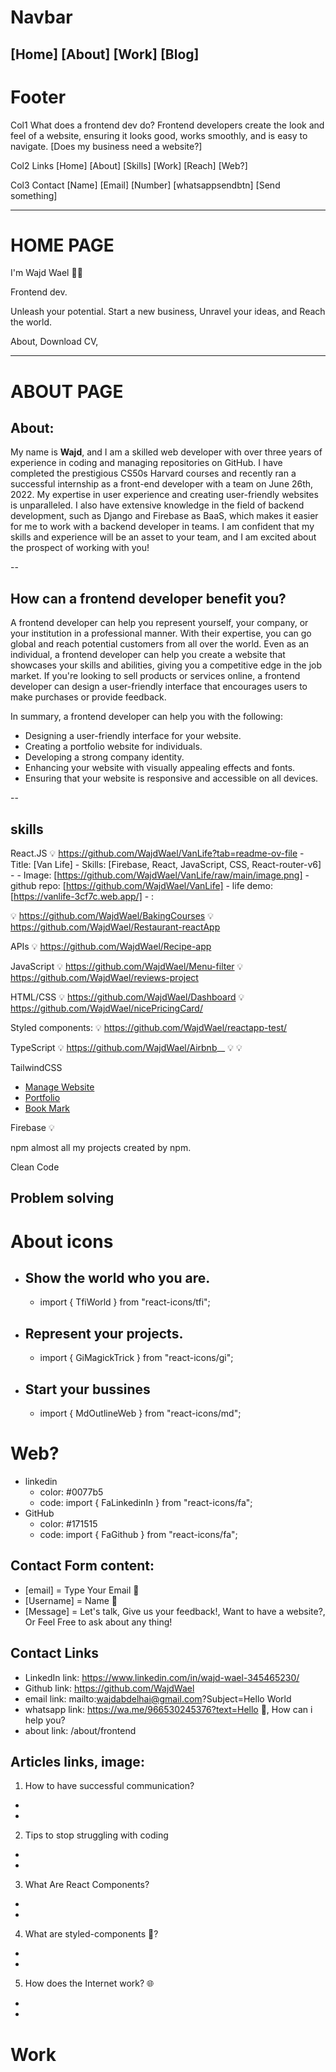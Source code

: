# Navbar

[Home] [About] [Work] [Blog]
--
# Footer

Col1
What does a frontend dev do?
Frontend developers create the look and feel of a website, ensuring it looks good, works smoothly, and is easy to navigate. [Does my business need a website?]

Col2
Links
[Home] 
[About] 
[Skills] 
[Work] 
[Reach] 
[Web?]

Col3
Contact
[Name] 
[Email]
[Number]
[whatsappsendbtn]
[Send something]


---

# HOME PAGE

I'm Wajd Wael 👩‍💻

Frontend dev. 

Unleash your potential. Start a new business, Unravel your ideas, and Reach the world.

About,   Download CV,

---


# ABOUT PAGE


## About: 

My name is <strong>Wajd</strong>, and I am a skilled web developer with over three years of experience in coding and managing repositories on GitHub. I have completed the prestigious CS50s Harvard courses and recently ran a successful internship as a front-end developer with a team on June 26th, 2022. My expertise in user experience and creating user-friendly websites is unparalleled. I also have extensive knowledge in the field of backend development, such as Django and Firebase as BaaS, which makes it easier for me to work with a backend developer in teams. I am confident that my skills and experience will be an asset to your team, and I am excited about the prospect of working with you!



--
## How can a frontend developer benefit you?

A frontend developer can help you represent yourself, your company, or your institution in a professional manner. With their expertise, you can go global and reach potential customers from all over the world. Even as an individual, a frontend developer can help you create a website that showcases your skills and abilities, giving you a competitive edge in the job market. If you're looking to sell products or services online, a frontend developer can design a user-friendly interface that encourages users to make purchases or provide feedback.

In summary, a frontend developer can help you with the following:

- Designing a user-friendly interface for your website.
- Creating a portfolio website for individuals.
- Developing a strong company identity.
- Enhancing your website with visually appealing effects and fonts.
- Ensuring that your website is responsive and accessible on all devices.


--

## skills

  React.JS
  💡 https://github.com/WajdWael/VanLife?tab=readme-ov-file
      - Title: [Van Life]
      - Skills: [Firebase, React, JavaScript, CSS, React-router-v6]
      - 
      - Image: [https://github.com/WajdWael/VanLife/raw/main/image.png]
      - github repo: [https://github.com/WajdWael/VanLife]
      - life demo: [https://vanlife-3cf7c.web.app/]
      - : 

  💡 https://github.com/WajdWael/BakingCourses
  💡 https://github.com/WajdWael/Restaurant-reactApp

  APIs
  💡 https://github.com/WajdWael/Recipe-app

  JavaScript
  💡 https://github.com/WajdWael/Menu-filter
  💡 https://github.com/WajdWael/reviews-project

  HTML/CSS
  💡 https://github.com/WajdWael/Dashboard
  💡 https://github.com/WajdWael/nicePricingCard/

  Styled components:
  💡 https://github.com/WajdWael/reactapp-test/

  TypeScript
  💡 https://github.com/WajdWael/Airbnb__
  💡
  💡

  TailwindCSS
  - [Manage Website](https://github.com/WajdWael/tailwindcss-project2)
  - [Portfolio](https://github.com/WajdWael/tailwindcss-project3/tree/master)
  - [Book Mark](https://github.com/WajdWael/tailwindcss-project/)

  Firebase
  💡

  npm
  almost all my projects created by npm.

  Clean Code

  Problem solving
---

# About icons
- ## Show the world who you are.
  - import { TfiWorld } from "react-icons/tfi";
- ## Represent your projects.
  - import { GiMagickTrick } from "react-icons/gi";
- ## Start your bussines
  - import { MdOutlineWeb } from "react-icons/md";

# Web?
- linkedin
  - color: #0077b5
  - code: import { FaLinkedinIn } from "react-icons/fa";
- GitHub
  - color: #171515
  - code: import { FaGithub } from "react-icons/fa";

## Contact Form content:
- [email] = Type Your Email 📧
- [Username] = Name 👤
- [Message] = Let's talk, Give us your feedback!, Want to have a website?, Or Feel Free to ask about any thing!

## Contact Links
<!-- _blank -->
- LinkedIn link: https://www.linkedin.com/in/wajd-wael-345465230/ 
- Github link: https://github.com/WajdWael
- email link: mailto:wajdabdelhai@gmail.com?Subject=Hello World 
- whatsapp link: https://wa.me/966530245376?text=Hello 👋, How can i help you?
- about link: /about/frontend 

## Articles links, image:
  1. How to have successful communication? 
   - [Link]: https://www.linkedin.com/pulse/how-have-successful-communication-wajd-wael-mmagf/?trackingId=7g4UFJbnTC%2Bbmr10pAtC5g%3D%3D
   - [imageLink]: https://media.licdn.com/dms/image/D4D12AQH4T64ZdpfPbw/article-cover_image-shrink_720_1280/0/1708013572786?e=1714003200&v=beta&t=K06PG9n_y2DrQQZM-uCPcQtIm19iALlvLV8Srr4LIE4

  2. Tips to stop struggling with coding 
   - [Link]: https://www.linkedin.com/pulse/while-without-coding-what-do-wajd-wael-zrlnf/?trackingId=7g4UFJbnTC%2Bbmr10pAtC5g%3D%3D
   - [imageLink]: https://media.licdn.com/dms/image/D4D12AQF21rqnGo5gxA/article-cover_image-shrink_720_1280/0/1708240861592?e=1714003200&v=beta&t=940QFO8b9NyJzX1zv9rv-0U1PA5Wn7roFQ_ZTnDOnhY

  3. What Are React Components? 
   - [Link]: https://www.linkedin.com/pulse/what-react-components-wajd-wael-gv0xf/?trackingId=7g4UFJbnTC%2Bbmr10pAtC5g%3D%3D
   - [imageLink]: https://media.licdn.com/dms/image/D4D12AQFOp-NQyjNhJQ/article-cover_image-shrink_720_1280/0/1703414261179?e=1714003200&v=beta&t=3hfun17detpcNpjCHvbG-PR50P11mmZnrUMSDdgVf1E

  4.  What are styled-components 💅?
   - [Link]: https://www.linkedin.com/pulse/what-styled-components-wajd-wael-b9ouf/
   - [imageLink]: https://media.licdn.com/dms/image/D4D12AQGzoBAcaAV6ug/article-cover_image-shrink_720_1280/0/1708240590677?e=1714003200&v=beta&t=5j9UK4RwFFfnj8QRNJnOU6Syz8hkhXDtmidtHuO8BW4

  5. How does the Internet work? 🌐 
   - [Link]: https://www.linkedin.com/pulse/how-does-internet-work-wajd-wael-sya5f/?trackingId=7g4UFJbnTC%2Bbmr10pAtC5g%3D%3D
   - [imageLink]: https://media.licdn.com/dms/image/D4D12AQEZ4UZp4SUbDQ/article-cover_image-shrink_423_752/0/1705092690665?e=1714003200&v=beta&t=q03CyyU1QvZ7xSZaZQA5hMyIeU9vk9irRWjzx12yJXM


# Work